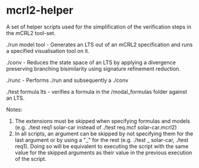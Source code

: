 # mcrl2-helper
A set of helper scripts used for the simplification of the verification steps in the mCRL2 tool-set.

./run model tool - Generates an LTS out of an mCRL2 specification and runs a specified visualisation tool on it.

./conv - Reduces the state space of an LTS by applying a divergence preserving branching bisimilarity using 
signature refinement reduction.

./runc - Performs ./run and subsequently a ./conv

./test formula lts - verifies a formula in the /modal_formulas folder against an LTS.

Notes:
1. The extensions must be skipped when specifying formulas and models (e.g. ./test req1 solar-car instead of ./test req.mcf solar-car.mcrl2)
2. In all scripts, an argument can be skipped by not specifying them for the last argument or by using a "_" for the rest (e.g. ./test _ solar-car, ./test req1).
Doing so will be equivalent to executing the script with the same value for the skipped arguments as their value in the previous execution of the script.
